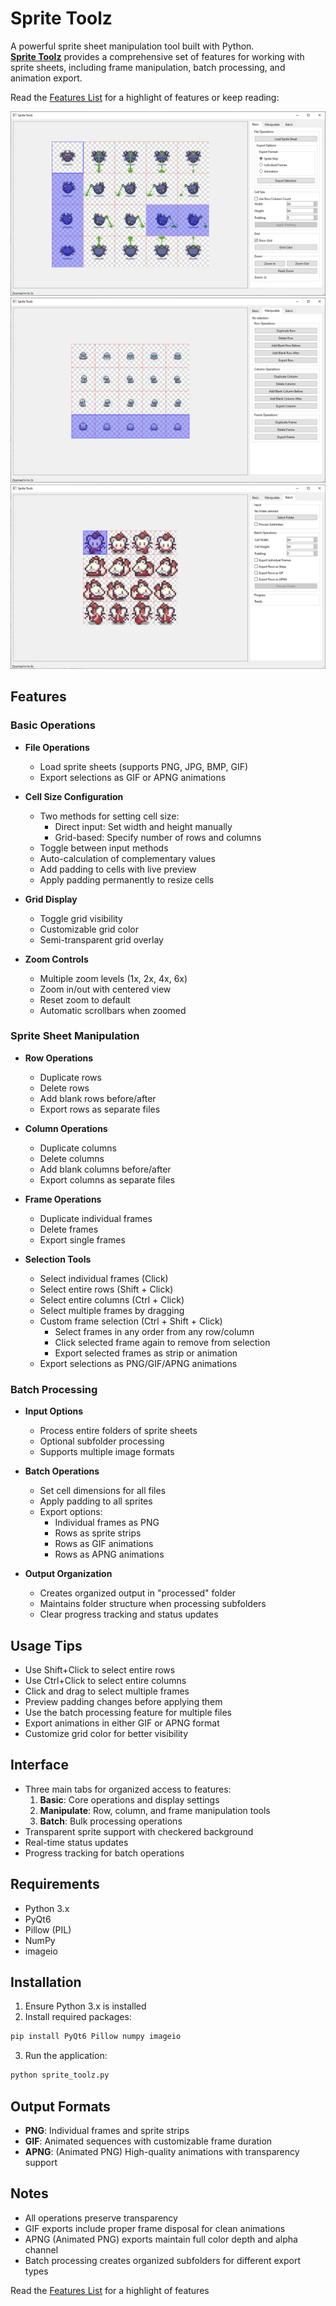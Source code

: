 # Sprite Toolz

A powerful sprite sheet manipulation tool built with Python.\
**[Sprite Toolz](https://github.com/non-npc/Sprite-Toolz)** provides a comprehensive set of features for working with sprite sheets, including frame manipulation, batch processing, and animation export.

Read the [Features List](FEATURES.md) for a highlight of features or keep reading:

![Sprite Toolz - Main options Screenshot](screenshot01.png)
![Sprite Toolz - Manipulation options Screenshot](screenshot02.png)
![Sprite Toolz - Batch options Screenshot](screenshot03.png)

## Features

### Basic Operations
- **File Operations**
  - Load sprite sheets (supports PNG, JPG, BMP, GIF)
  - Export selections as GIF or APNG animations
  
- **Cell Size Configuration**
  - Two methods for setting cell size:
    - Direct input: Set width and height manually
    - Grid-based: Specify number of rows and columns
  - Toggle between input methods
  - Auto-calculation of complementary values
  - Add padding to cells with live preview
  - Apply padding permanently to resize cells
  
- **Grid Display**
  - Toggle grid visibility
  - Customizable grid color
  - Semi-transparent grid overlay
  
- **Zoom Controls**
  - Multiple zoom levels (1x, 2x, 4x, 6x)
  - Zoom in/out with centered view
  - Reset zoom to default
  - Automatic scrollbars when zoomed

### Sprite Sheet Manipulation
- **Row Operations**
  - Duplicate rows
  - Delete rows
  - Add blank rows before/after
  - Export rows as separate files
  
- **Column Operations**
  - Duplicate columns
  - Delete columns
  - Add blank columns before/after
  - Export columns as separate files
  
- **Frame Operations**
  - Duplicate individual frames
  - Delete frames
  - Export single frames
  
- **Selection Tools**
  - Select individual frames (Click)
  - Select entire rows (Shift + Click)
  - Select entire columns (Ctrl + Click)
  - Select multiple frames by dragging
  - Custom frame selection (Ctrl + Shift + Click)
    - Select frames in any order from any row/column
    - Click selected frame again to remove from selection
    - Export selected frames as strip or animation
  - Export selections as PNG/GIF/APNG animations

### Batch Processing
- **Input Options**
  - Process entire folders of sprite sheets
  - Optional subfolder processing
  - Supports multiple image formats
  
- **Batch Operations**
  - Set cell dimensions for all files
  - Apply padding to all sprites
  - Export options:
    - Individual frames as PNG
    - Rows as sprite strips
    - Rows as GIF animations
    - Rows as APNG animations
  
- **Output Organization**
  - Creates organized output in "processed" folder
  - Maintains folder structure when processing subfolders
  - Clear progress tracking and status updates

## Usage Tips
- Use Shift+Click to select entire rows
- Use Ctrl+Click to select entire columns
- Click and drag to select multiple frames
- Preview padding changes before applying them
- Use the batch processing feature for multiple files
- Export animations in either GIF or APNG format
- Customize grid color for better visibility

## Interface
- Three main tabs for organized access to features:
  1. **Basic**: Core operations and display settings
  2. **Manipulate**: Row, column, and frame manipulation tools
  3. **Batch**: Bulk processing operations
- Transparent sprite support with checkered background
- Real-time status updates
- Progress tracking for batch operations

## Requirements
- Python 3.x
- PyQt6
- Pillow (PIL)
- NumPy
- imageio

## Installation
1. Ensure Python 3.x is installed
2. Install required packages:
```bash
pip install PyQt6 Pillow numpy imageio
```
3. Run the application:
```bash
python sprite_toolz.py
```


## Output Formats
- **PNG**: Individual frames and sprite strips
- **GIF**: Animated sequences with customizable frame duration
- **APNG**: (Animated PNG) High-quality animations with transparency support

## Notes
- All operations preserve transparency
- GIF exports include proper frame disposal for clean animations
- APNG (Animated PNG) exports maintain full color depth and alpha channel
- Batch processing creates organized subfolders for different export types 

Read the [Features List](FEATURES.md) for a highlight of features
